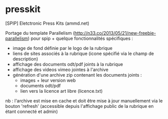 presskit
========

[SPIP] Eletctronic Press Kits (ammd.net)

Portage du template Parallelism (http://n33.co/2013/05/21/new-freebie-parallelism) pour spip + quelque fonctionnalités spécifiques :

- image de fond définie par le logo de la rubrique
- liens de sites associés à la rubrique (icone spécifié via le champ de description)
- affichage des documents odt/pdf joints à la rubrique
- affichage des videos vimeo jointes à l'archive
- génération d'une archive zip contenant les documents joints :
  - images + leur version web
  - documents odt/pdf
  - lien vers la licence art libre (licence.txt)
  
nb : l'archive est mise en cache et doit être mise à jour manuellement via le bouton 'refresh' (accessible depuis l'affichage public de la rubrique en étant connecté et admin)

